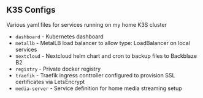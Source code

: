 ## K3S Configs

Various yaml files for services running on my home K3S cluster

- `dashboard` - Kubernetes dashboard
- `metallb` - MetalLB load balancer to allow type: LoadBalancer on local services
- `nextcloud` - Nextcloud helm chart and cron to backup files to Backblaze B2
- `registry` - Private docker registry
- `traefik` - Traefik ingress controller configured to provision SSL certificates via LetsEncrypt
- `media-server` - Service definition for home media streaming setup
